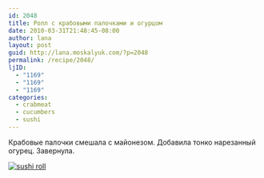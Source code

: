 ```yaml
---
id: 2048
title: Ролл с крабовыми палочками и огурцом
date: 2010-03-31T21:48:45-08:00
author: lana
layout: post
guid: http://lana.moskalyuk.com/?p=2048
permalink: /recipe/2048/
ljID:
  - "1169"
  - "1169"
  - "1169"
categories:
  - crabmeat
  - cucumbers
  - sushi
---
```

Крабовые палочки смешала с майонезом. Добавила тонко нарезанный огурец. Завернула.

<a class="flickr-image alignnone" title="sushi roll" href="http://www.flickr.com/photos/67405678@N00/4480364799/" target="_blank"><img src="http://farm5.static.flickr.com/4071/4480364799_b6019c4f6c.jpg" alt="sushi roll" /></a>